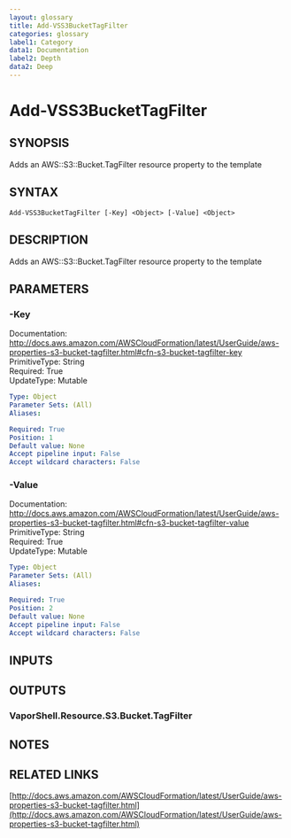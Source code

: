 ```yaml
---
layout: glossary
title: Add-VSS3BucketTagFilter
categories: glossary
label1: Category
data1: Documentation
label2: Depth
data2: Deep
---
```


# Add-VSS3BucketTagFilter

## SYNOPSIS
Adds an AWS::S3::Bucket.TagFilter resource property to the template

## SYNTAX

```
Add-VSS3BucketTagFilter [-Key] <Object> [-Value] <Object>
```

## DESCRIPTION
Adds an AWS::S3::Bucket.TagFilter resource property to the template

## PARAMETERS

### -Key
Documentation: http://docs.aws.amazon.com/AWSCloudFormation/latest/UserGuide/aws-properties-s3-bucket-tagfilter.html#cfn-s3-bucket-tagfilter-key    
PrimitiveType: String    
Required: True    
UpdateType: Mutable

```yaml
Type: Object
Parameter Sets: (All)
Aliases: 

Required: True
Position: 1
Default value: None
Accept pipeline input: False
Accept wildcard characters: False
```

### -Value
Documentation: http://docs.aws.amazon.com/AWSCloudFormation/latest/UserGuide/aws-properties-s3-bucket-tagfilter.html#cfn-s3-bucket-tagfilter-value    
PrimitiveType: String    
Required: True    
UpdateType: Mutable

```yaml
Type: Object
Parameter Sets: (All)
Aliases: 

Required: True
Position: 2
Default value: None
Accept pipeline input: False
Accept wildcard characters: False
```

## INPUTS

## OUTPUTS

### VaporShell.Resource.S3.Bucket.TagFilter

## NOTES

## RELATED LINKS

[http://docs.aws.amazon.com/AWSCloudFormation/latest/UserGuide/aws-properties-s3-bucket-tagfilter.html](http://docs.aws.amazon.com/AWSCloudFormation/latest/UserGuide/aws-properties-s3-bucket-tagfilter.html)

